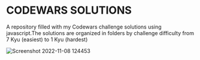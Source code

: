 # CODEWARS SOLUTIONS



A repository filled with my Codewars challenge solutions using javascript.The solutions are organized in folders by challenge difficulty from 7 Kyu (easiest) to 1 Kyu (hardest)

![Screenshot 2022-11-08 124453](https://user-images.githubusercontent.com/107037555/200544660-3195ae6d-a7eb-448b-89e0-ac26fef9471d.jpg)

